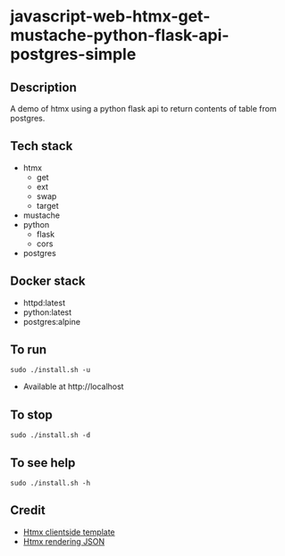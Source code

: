 # javascript-web-htmx-get-mustache-python-flask-api-postgres-simple

## Description
A demo of htmx using a python flask
api to return contents of table from
postgres.

## Tech stack
- htmx
    - get
    - ext
    - swap
    - target
- mustache
- python
    - flask
    - cors
- postgres

## Docker stack
- httpd:latest
- python:latest
- postgres:alpine

## To run
`sudo ./install.sh -u`
- Available at http://localhost

## To stop
`sudo ./install.sh -d`

## To see help
`sudo ./install.sh -h`

## Credit
- [Htmx clientside template](https://htmx.org/extensions/client-side-templates/)
- [Htmx rendering JSON](https://marcus-obst.de/blog/htmx-json-handling)